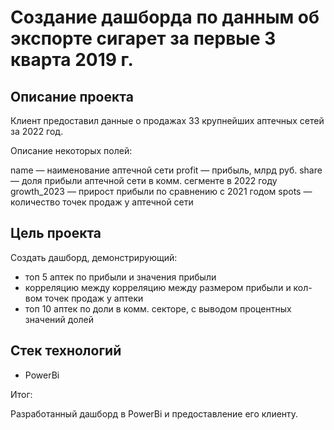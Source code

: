 # Создание дашборда по данным об экспорте сигарет за первые 3 кварта 2019 г.

## Описание проекта

Клиент предоставил данные о продажах 33 крупнейших аптечных сетей за 2022 год.

Описание некоторых полей:

name — наименование аптечной сети
profit — прибыль, млрд руб.
share — доля прибыли аптечной сети в комм. сегменте в 2022 году
growth_2023 — прирост прибыли по сравнению с 2021 годом
spots — количество точек продаж у аптечной сети


## Цель проекта

Создать дашборд, демонстрирующий:
* топ 5 аптек по прибыли и значения прибыли 
* корреляцию между корреляцию между размером прибыли и кол-вом точек продаж у аптеки
* топ 10 аптек по доли в комм. секторе, с выводом процентных значений долей


## Стек технологий
* PowerBi


Итог:

Разработанный дашборд в PowerBi и предоставление его клиенту. 
